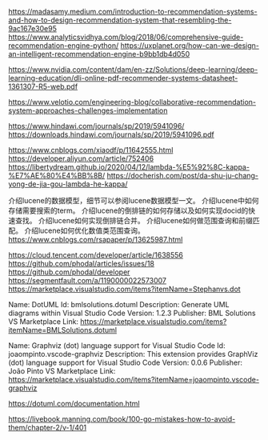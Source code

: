 https://madasamy.medium.com/introduction-to-recommendation-systems-and-how-to-design-recommendation-system-that-resembling-the-9ac167e30e95
https://www.analyticsvidhya.com/blog/2018/06/comprehensive-guide-recommendation-engine-python/
https://uxplanet.org/how-can-we-design-an-intelligent-recommendation-engine-b9bb1db4d050

https://www.nvidia.com/content/dam/en-zz/Solutions/deep-learning/deep-learning-education/dli-online-pdf-recommender-systems-datasheet-1361307-R5-web.pdf

https://www.velotio.com/engineering-blog/collaborative-recommendation-system-approaches-challenges-implementation

https://www.hindawi.com/journals/sp/2019/5941096/
https://downloads.hindawi.com/journals/sp/2019/5941096.pdf



https://www.cnblogs.com/xiaodf/p/11642555.html
https://developer.aliyun.com/article/752406
https://libertydream.github.io/2020/04/12/lambda-%E5%92%8C-kappa-%E7%AE%80%E4%BB%8B/
https://docherish.com/post/da-shu-ju-chang-yong-de-jia-gou-lambda-he-kappa/


介绍lucene的数据模型，细节可以参阅lucene数据模型一文。
介绍lucene中如何存储需要搜索的term。
介绍lucene的倒排链的如何存储以及如何实现docid的快速查找。
介绍lucene如何实现倒排链合并。
介绍lucene如何做范围查询和前缀匹配。
介绍lucene如何优化数值类范围查询。
https://www.cnblogs.com/rsapaper/p/13625987.html


https://cloud.tencent.com/developer/article/1638556
https://github.com/phodal/articles/issues/18
https://github.com/phodal/developer
https://segmentfault.com/a/1190000022573007
https://marketplace.visualstudio.com/items?itemName=Stephanvs.dot


Name: DotUML
Id: bmlsolutions.dotuml
Description: Generate UML diagrams within Visual Studio Code
Version: 1.2.3
Publisher: BML Solutions
VS Marketplace Link: https://marketplace.visualstudio.com/items?itemName=BMLSolutions.dotuml


Name: Graphviz (dot) language support for Visual Studio Code
Id: joaompinto.vscode-graphviz
Description: This extension provides GraphViz (dot) language support for Visual Studio Code
Version: 0.0.6
Publisher: João Pinto
VS Marketplace Link: https://marketplace.visualstudio.com/items?itemName=joaompinto.vscode-graphviz


https://dotuml.com/documentation.html

https://livebook.manning.com/book/100-go-mistakes-how-to-avoid-them/chapter-2/v-1/401

